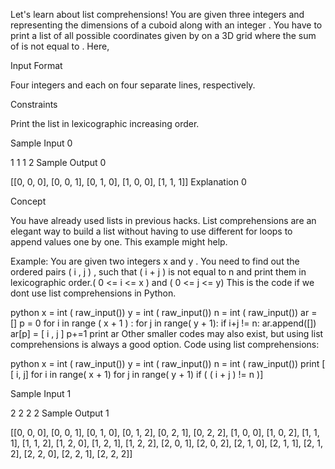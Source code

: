 Let's learn about list comprehensions! You are given three integers  and  representing the dimensions of a cuboid along with an integer . You have to print a list of all possible coordinates given by  on a 3D grid where the sum of is not equal to . Here, 

Input Format

Four integers  and  each on four separate lines, respectively.

Constraints

Print the list in lexicographic increasing order.

Sample Input 0

1
1
1
2
Sample Output 0

[[0, 0, 0], [0, 0, 1], [0, 1, 0], [1, 0, 0], [1, 1, 1]]
Explanation 0

Concept

You have already used lists in previous hacks. List comprehensions are an elegant way to build a list without having to use different for loops to append values one by one. This example might help.

Example: You are given two integers x and y . You need to find out the ordered pairs ( i , j ) , such that ( i + j ) is not equal to n and print them in lexicographic order.( 0 <= i <= x ) and ( 0 <= j <= y) This is the code if we dont use list comprehensions in Python.

python x = int ( raw_input()) y = int ( raw_input()) n = int ( raw_input()) ar = [] p = 0 for i in range ( x + 1 ) : for j in range( y + 1): if i+j != n: ar.append([]) ar[p] = [ i , j ] p+=1 print ar 
Other smaller codes may also exist, but using list comprehensions is always a good option. Code using list comprehensions:

python x = int ( raw_input()) y = int ( raw_input()) n = int ( raw_input()) print [ [ i, j] for i in range( x + 1) for j in range( y + 1) if ( ( i + j ) != n )]

Sample Input 1

2
2
2
2
Sample Output 1

[[0, 0, 0], [0, 0, 1], [0, 1, 0], [0, 1, 2], [0, 2, 1], [0, 2, 2], [1, 0, 0], [1, 0, 2], [1, 1, 1], [1, 1, 2], [1, 2, 0], [1, 2, 1], [1, 2, 2], [2, 0, 1], [2, 0, 2], [2, 1, 0], [2, 1, 1], [2, 1, 2], [2, 2, 0], [2, 2, 1], [2, 2, 2]]
